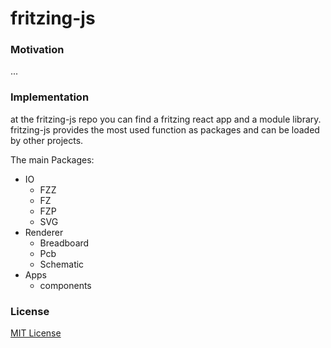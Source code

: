 # fritzing-js

### Motivation
...

### Implementation
at the fritzing-js repo you can find a fritzing react app and a module library.
fritzing-js provides the most used function as packages and can be loaded by other projects.

The main Packages:
- IO
  - FZZ
  - FZ
  - FZP
  - SVG
- Renderer
  - Breadboard
  - Pcb
  - Schematic
- Apps
  - components

### License
[MIT License](LICENSE)
